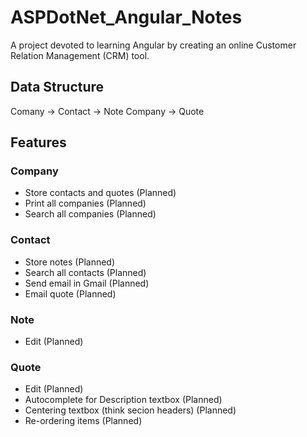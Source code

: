 # ASPDotNet_Angular_Notes
A project devoted to learning Angular by creating an online Customer Relation Management (CRM) tool.

## Data Structure
Comany -> Contact -> Note
Company -> Quote

## Features

### Company
* Store contacts and quotes (Planned)
* Print all companies (Planned)
* Search all companies (Planned)

### Contact
* Store notes (Planned)
* Search all contacts (Planned)
* Send email in Gmail (Planned)
* Email quote (Planned)


### Note
* Edit (Planned)

### Quote
* Edit (Planned)
* Autocomplete for Description textbox (Planned)
* Centering textbox (think secion headers) (Planned)
* Re-ordering items (Planned)
